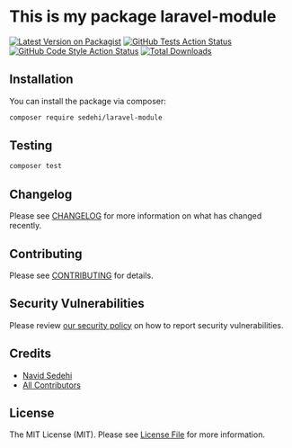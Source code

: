 # This is my package laravel-module

[![Latest Version on Packagist](https://img.shields.io/packagist/v/sedehi/laravel-module.svg?style=flat-square)](https://packagist.org/packages/sedehi/laravel-module)
[![GitHub Tests Action Status](https://img.shields.io/github/workflow/status/sedehi/laravel-module/run-tests?label=tests)](https://github.com/sedehi/laravel-module/actions?query=workflow%3Arun-tests+branch%3Amain)
[![GitHub Code Style Action Status](https://img.shields.io/github/workflow/status/sedehi/laravel-module/Fix%20PHP%20code%20style%20issues?label=code%20style)](https://github.com/sedehi/laravel-module/actions?query=workflow%3A"Fix+PHP+code+style+issues"+branch%3Amain)
[![Total Downloads](https://img.shields.io/packagist/dt/sedehi/laravel-module.svg?style=flat-square)](https://packagist.org/packages/sedehi/laravel-module)


## Installation

You can install the package via composer:

```bash
composer require sedehi/laravel-module
```

## Testing

```bash
composer test
```

## Changelog

Please see [CHANGELOG](CHANGELOG.md) for more information on what has changed recently.

## Contributing

Please see [CONTRIBUTING](CONTRIBUTING.md) for details.

## Security Vulnerabilities

Please review [our security policy](../../security/policy) on how to report security vulnerabilities.

## Credits

- [Navid Sedehi](https://github.com/sedehi)
- [All Contributors](../../contributors)

## License

The MIT License (MIT). Please see [License File](LICENSE.md) for more information.
